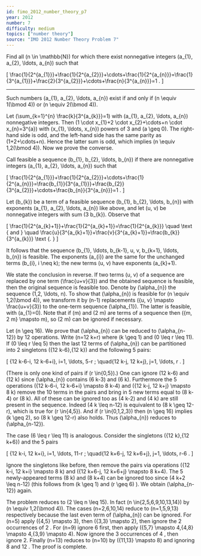 ```yaml
---
id: fimo_2012_number_theory_p7
year: 2012
number: 7
difficulty: medium
topics: ["number theory"]
source: "IMO 2012 Number Theory Problem 7"
---
```


Find all \(n \in \mathbb{N}\) for which there exist nonnegative integers \(a_{1}, a_{2}, \ldots, a_{n}\) such that

\[
\frac{1}{2^{a_{1}}}+\frac{1}{2^{a_{2}}}+\cdots+\frac{1}{2^{a_{n}}}=\frac{1}{3^{a_{1}}}+\frac{2}{3^{a_{2}}}+\cdots+\frac{n}{3^{a_{n}}}=1 .
\]

---
Such numbers \(a_{1}, a_{2}, \ldots, a_{n}\) exist if and only if \(n \equiv 1(\bmod 4)\) or \(n \equiv 2(\bmod 4)\).

Let \(\sum_{k=1}^{n} \frac{k}{3^{a_{k}}}=1\) with \(a_{1}, a_{2}, \ldots, a_{n}\) nonnegative integers. Then \(1 \cdot x_{1}+2 \cdot x_{2}+\cdots+n \cdot x_{n}=3^{a}\) with \(x_{1}, \ldots, x_{n}\) powers of 3 and \(a \geq 0\). The right-hand side is odd, and the left-hand side has the same parity as \(1+2+\cdots+n\). Hence the latter sum is odd, which implies \(n \equiv 1,2(\bmod 4)\). Now we prove the converse.

Call feasible a sequence \(b_{1}, b_{2}, \ldots, b_{n}\) if there are nonnegative integers \(a_{1}, a_{2}, \ldots, a_{n}\) such that

\[
\frac{1}{2^{a_{1}}}+\frac{1}{2^{a_{2}}}+\cdots+\frac{1}{2^{a_{n}}}=\frac{b_{1}}{3^{a_{1}}}+\frac{b_{2}}{3^{a_{2}}}+\cdots+\frac{b_{n}}{3^{a_{n}}}=1 .
\]

Let \(b_{k}\) be a term of a feasible sequence \(b_{1}, b_{2}, \ldots, b_{n}\) with exponents \(a_{1}, a_{2}, \ldots, a_{n}\) like above, and let \(u, v\) be nonnegative integers with sum \(3 b_{k}\). Observe that

\[
\frac{1}{2^{a_{k}+1}}+\frac{1}{2^{a_{k}+1}}=\frac{1}{2^{a_{k}}} \quad \text { and } \quad \frac{u}{3^{a_{k}+1}}+\frac{v}{3^{a_{k}+1}}=\frac{b_{k}}{3^{a_{k}}} \text {. }
\]

It follows that the sequence \(b_{1}, \ldots, b_{k-1}, u, v, b_{k+1}, \ldots, b_{n}\) is feasible. The exponents \(a_{i}\) are the same for the unchanged terms \(b_{i}, i \neq k\); the new terms \(u, v\) have exponents \(a_{k}+1\).

We state the conclusion in reverse. If two terms \(u, v\) of a sequence are replaced by one term \(\frac{u+v}{3}\) and the obtained sequence is feasible, then the original sequence is feasible too. Denote by \(\alpha_{n}\) the sequence \(1,2, \ldots, n\). To show that \(\alpha_{n}\) is feasible for \(n \equiv 1,2(\bmod 4)\), we transform it by \(n-1\) replacements \(\{u, v\} \mapsto \frac{u+v}{3}\) to the one-term sequence \(\alpha_{1}\). The latter is feasible, with \(a_{1}=0\). Note that if \(m\) and \(2 m\) are terms of a sequence then \(\{m, 2 m\} \mapsto m\), so \(2 m\) can be ignored if necessary.

Let \(n \geq 16\). We prove that \(\alpha_{n}\) can be reduced to \(\alpha_{n-12}\) by 12 operations. Write \(n=12 k+r\) where \(k \geq 1\) and \(0 \leq r \leq 11\). If \(0 \leq r \leq 5\) then the last 12 terms of \(\alpha_{n}\) can be partitioned into 2 singletons \(\{12 k-6\},\{12 k\}\) and the following 5 pairs:

\[
\{12 k-6-i, 12 k-6+i\}, i=1, \ldots, 5-r ; \quad\{12 k-j, 12 k+j\}, j=1, \ldots, r .
\]

(There is only one kind of pairs if \(r \in\{0,5\}\).) One can ignore \(12 k-6\) and \(12 k\) since \(\alpha_{n}\) contains \(6 k-3\) and \(6 k\). Furthermore the 5 operations \(\{12 k-6-i, 12 k-6+i\} \mapsto 8 k-4\) and \(\{12 k-j, 12 k+j\} \mapsto 8 k\) remove the 10 terms in the pairs and bring in 5 new terms equal to \(8 k-4\) or \(8 k\). All of these can be ignored too as \(4 k-2\) and \(4 k\) are still present in the sequence. Indeed \(4 k \leq n-12\) is equivalent to \(8 k \geq 12-r\), which is true for \(r \in\{4,5\}\). And if \(r \in\{0,1,2,3\}\) then \(n \geq 16\) implies \(k \geq 2\), so \(8 k \geq 12-r\) also holds. Thus \(\alpha_{n}\) reduces to \(\alpha_{n-12}\).

The case \(6 \leq r \leq 11\) is analogous. Consider the singletons \(\{12 k\},\{12 k+6\}\) and the 5 pairs

\[
\{12 k-i, 12 k+i\}, i=1, \ldots, 11-r ; \quad\{12 k+6-j, 12 k+6+j\}, j=1, \ldots, r-6 .
\]

Ignore the singletons like before, then remove the pairs via operations \(\{12 k-i, 12 k+i\} \mapsto 8 k\) and \(\{12 k+6-j, 12 k+6+j\} \mapsto 8 k+4\). The 5 newly-appeared terms \(8 k\) and \(8 k+4\) can be ignored too since \(4 k+2 \leq n-12\) (this follows from \(k \geq 1\) and \(r \geq 6\) ). We obtain \(\alpha_{n-12}\) again.

The problem reduces to \(2 \leq n \leq 15\). In fact \(n \in\{2,5,6,9,10,13,14\}\) by \(n \equiv 1,2(\bmod 4)\). The cases \(n=2,6,10,14\) reduce to \(n=1,5,9,13\) respectively because the last even term of \(\alpha_{n}\) can be ignored. For \(n=5\) apply \(\{4,5\} \mapsto 3\), then \(\{3,3\} \mapsto 2\), then ignore the 2 occurrences of 2 . For \(n=9\) ignore 6 first, then apply \(\{5,7\} \mapsto 4,\{4,8\} \mapsto 4,\{3,9\} \mapsto 4\). Now ignore the 3 occurrences of 4 , then ignore 2. Finally \(n=13\) reduces to \(n=10\) by \(\{11,13\} \mapsto 8\) and ignoring 8 and 12 . The proof is complete.

